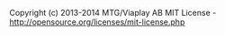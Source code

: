 Copyright (c) 2013-2014 MTG/Viaplay AB
MIT License - http://opensource.org/licenses/mit-license.php
